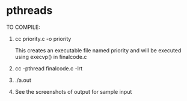 # pthreads

TO COMPILE:

1. cc priority.c -o priority

	This creates an executable file named priority and will be executed using execvp() in finalcode.c

2. cc -pthread finalcode.c -lrt
3. ./a.out
4. See the screenshots of output for sample input
